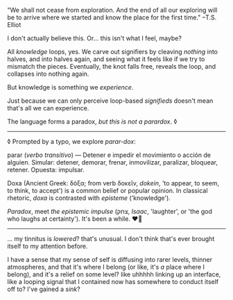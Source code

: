"We shall not cease from exploration. And the end of all our exploring will be to arrive where we started and know the place for the first time." –T.S. Elliot

I don't actually believe this. Or... this isn't what I feel, maybe?

All *knowledge* loops, yes. We carve out signifiers by cleaving *nothing* into halves, and into halves again, and seeing what it feels like if we try to mismatch the pieces. Eventually, the knot falls free, reveals the loop, and collapses into nothing again.

But knowledge is something we *experience*.

Just because we can only perceive loop-based *signifieds* doesn't mean that's all we can experience.

The language forms a paradox, *but this is not a parardox*. ◊

---

◊ Prompted by a typo, we explore *parar-dox*:

parar (*verbo transitivo*) — Detener e impedir el movimiento o acción de alguien. Simular: detener, demorar, frenar, inmovilizar, paralizar, bloquear, retener. Opuesta: impulsar.

Doxa (Ancient Greek: δόξα; from verb δοκεῖν, *dokein*, 'to appear, to seem, to think, to accept') is a common belief or popular opinion. In classical rhetoric, *doxa* is contrasted with *episteme* ('knowledge').

*Paradox*, meet *the epistemic impulse* (צחק, *Isaac*, 'laughter', or 'the god who laughs at certainty'). It's been a while. ❤️‍🔥

---

... my tinnitus is *lowered*? that's unusual. I don't think that's ever brought itself to my attention before.

I have a sense that my sense of self is diffusing into rarer levels, thinner atmospheres, and that it's where I belong (or like, it's *a* place where I belong), and it's a relief on some level? like uhhhhh linking up an interface, like a looping signal that I contained now has somewhere to conduct itself off to? I've gained a *sink*?
